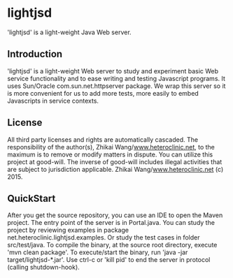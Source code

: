 # lightjsd
'lightjsd' is a light-weight Java Web server. 

Introduction
----
'lightjsd' is a light-weight Web server to study and experiment basic Web service functionality and to ease writing and testing Javascript programs. It uses Sun/Oracle com.sun.net.httpserver package. We wrap this server so it is more convenient for us to add more tests, more easily to embed Javascripts in service contexts.

License
----
All third party licenses and rights are automatically cascaded. The responsibility of the author(s), Zhikai Wang/www.heteroclinic.net, to the maximum is to remove or modify matters in dispute. You can utilize this project at good-will. The inverse of good-will includes illegal activities that are subject to jurisdiction applicable. Zhikai Wang/www.heteroclinic.net (c) 2015.

QuickStart
----
After you get the source repository, you can use an IDE to open the Maven project. The entry point of the server is in Portal.java. You can study the project by reviewing examples in package net.heteroclinic.lightjsd.examples. Or study the test cases in folder src/test/java. To compile the binary, at the source root directory, execute 'mvn clean package'. To execute/start the binary, run 'java -jar target/lightjsd-*.jar'. Use ctrl-c or 'kill pid' to end the server in protocol (calling shutdown-hook).

